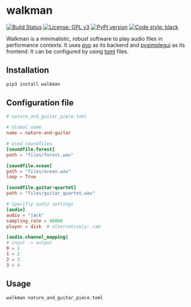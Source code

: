 # walkman

[![Build Status](https://circleci.com/gh/levinericzimmermann/walkman.svg?style=shield)](https://circleci.com/gh/levinericzimmermann/walkman)
[![License: GPL v3](https://img.shields.io/badge/License-GPLv3-blue.svg)](https://www.gnu.org/licenses/gpl-3.0)
[![PyPI version](https://badge.fury.io/py/audiowalkman.svg)](https://badge.fury.io/py/audiowalkman)
[![Code style: black](https://img.shields.io/badge/code%20style-black-000000.svg)](https://github.com/psf/black)


Walkman is a minimalistic, robust software to play audio files in performance contexts.
It uses [pyo](http://ajaxsoundstudio.com/software/pyo/) as its backend and [pysimplegui](https://pypi.org/project/PySimpleGUI/) as its frontend.
It can be configured by using [toml](https://toml.io/en/) files.


## Installation

```bash
pip3 install walkman
```

## Configuration file

```toml
# nature_and_guitar_piece.toml

# Global name
name = nature-and-guitar

# Used soundfiles
[soundfile.forest]
path = "files/forest.wav"

[soundfile.ocean]
path = "files/ocean.wav"
loop = True

[soundfile.guitar-quartet]
path = "files/guitar_quartet.wav"

# Specifiy audio settings
[audio]
audio = "jack"
sampling_rate = 48000
player = disk  # alternatively: ram

[audio.channel_mapping]
# input -> output
0 = 1
1 = 2
2 = 3
3 = 4
```

## Usage

```bash
walkman nature_and_guitar_piece.toml
```
